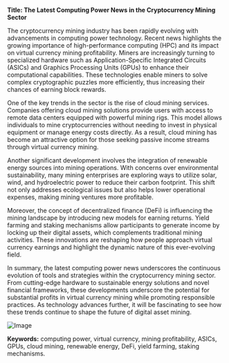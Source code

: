 **Title: The Latest Computing Power News in the Cryptocurrency Mining Sector**

The cryptocurrency mining industry has been rapidly evolving with advancements in computing power technology. Recent news highlights the growing importance of high-performance computing (HPC) and its impact on virtual currency mining profitability. Miners are increasingly turning to specialized hardware such as Application-Specific Integrated Circuits (ASICs) and Graphics Processing Units (GPUs) to enhance their computational capabilities. These technologies enable miners to solve complex cryptographic puzzles more efficiently, thus increasing their chances of earning block rewards.

One of the key trends in the sector is the rise of cloud mining services. Companies offering cloud mining solutions provide users with access to remote data centers equipped with powerful mining rigs. This model allows individuals to mine cryptocurrencies without needing to invest in physical equipment or manage energy costs directly. As a result, cloud mining has become an attractive option for those seeking passive income streams through virtual currency mining.

Another significant development involves the integration of renewable energy sources into mining operations. With concerns over environmental sustainability, many mining enterprises are exploring ways to utilize solar, wind, and hydroelectric power to reduce their carbon footprint. This shift not only addresses ecological issues but also helps lower operational expenses, making mining ventures more profitable.

Moreover, the concept of decentralized finance (DeFi) is influencing the mining landscape by introducing new models for earning returns. Yield farming and staking mechanisms allow participants to generate income by locking up their digital assets, which complements traditional mining activities. These innovations are reshaping how people approach virtual currency earnings and highlight the dynamic nature of this ever-evolving field.

In summary, the latest computing power news underscores the continuous evolution of tools and strategies within the cryptocurrency mining sector. From cutting-edge hardware to sustainable energy solutions and novel financial frameworks, these developments underscore the potential for substantial profits in virtual currency mining while promoting responsible practices. As technology advances further, it will be fascinating to see how these trends continue to shape the future of digital asset mining. 

![Image](https://github.com/user-attachments/assets/31692037-0104-4703-abd1-696b6a7dd41b)

**Keywords:** computing power, virtual currency, mining profitability, ASICs, GPUs, cloud mining, renewable energy, DeFi, yield farming, staking mechanisms.